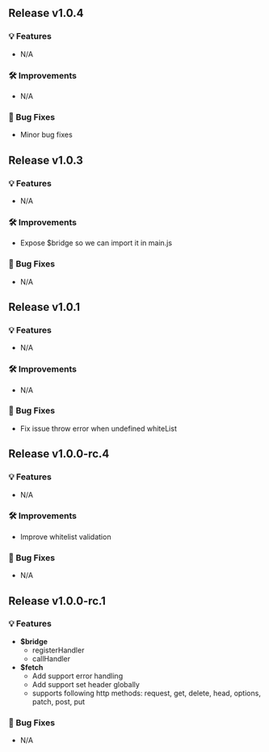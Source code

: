## Release v1.0.4

### 💡 Features
  - N/A

### 🛠 Improvements
  - N/A

### 🐞 Bug Fixes
  - Minor bug fixes



## Release v1.0.3

### 💡 Features
  - N/A

### 🛠 Improvements
  - Expose $bridge so we can import it in main.js

### 🐞 Bug Fixes
  - N/A



## Release v1.0.1

### 💡 Features
  - N/A

### 🛠 Improvements
  - N/A

### 🐞 Bug Fixes
  - Fix issue throw error when undefined whiteList 


## Release v1.0.0-rc.4

### 💡 Features
  - N/A

### 🛠 Improvements
  - Improve whitelist validation

### 🐞 Bug Fixes
  - N/A


## Release v1.0.0-rc.1

### 💡 Features
  - **$bridge**
    - registerHandler 
    - callHandler
  - **$fetch**
    - Add support error handling
    - Add support set header globally
    - supports following http methods: request, get, delete, head, options, patch, post, put

### 🐞 Bug Fixes
  - N/A
